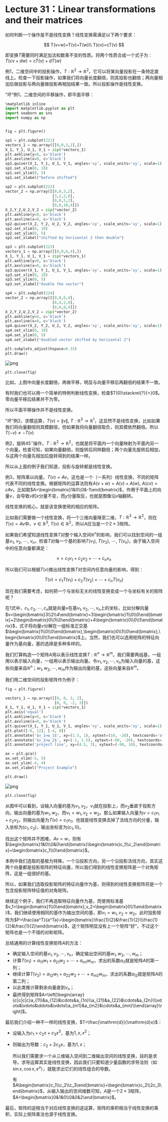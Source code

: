 
# Lecture 31：Linear transformations and their matrices

如何判断一个操作是不是线性变换？线性变换需满足以下两个要求：

$$
T(v+w)=T(v)+T(w)\\
T(cv)=cT(v)
$$

即变换$T$需要同时满足加法和数乘不变的性质。将两个性质合成一个式子为：$T(cv+dw)=cT(v)+dT(w)$



例1，二维空间中的投影操作，$T: \mathbb{R}^2\to\mathbb{R}^2$，它可以将某向量投影在一条特定直线上。检查一下投影操作，如果我们将向量长度翻倍，则其投影也翻倍；两向量相加后做投影与两向量做投影再相加结果一致。所以投影操作是线性变换。

“坏”例1，二维空间的平移操作，即平面平移：


```python
%matplotlib inline
import matplotlib.pyplot as plt
import seaborn as sns
import numpy as np


fig = plt.figure()

sp1 = plt.subplot(221)
vectors_1 = np.array([[0,0,3,2],]) 
X_1, Y_1, U_1, V_1 = zip(*vectors_1)
plt.axhline(y=0, c='black')
plt.axvline(x=0, c='black')
sp1.quiver(X_1, Y_1, U_1, V_1, angles='xy', scale_units='xy', scale=1)
sp1.set_xlim(0, 10)
sp1.set_ylim(0, 5)
sp1.set_xlabel("before shifted")

sp2 = plt.subplot(222)
vector_2 = np.array([[0,0,3,2],
                     [3,2,2,0],
                     [0,0,5,2],
                     [0,0,10,4]]) 
X_2,Y_2,U_2,V_2 = zip(*vector_2)
plt.axhline(y=0, c='black')
plt.axvline(x=0, c='black')
sp2.quiver(X_2, Y_2, U_2, V_2, angles='xy', scale_units='xy', scale=1)
sp2.set_xlim(0, 10)
sp2.set_ylim(0, 5)
sp2.set_xlabel("shifted by horizontal 2 then double")

sp3 = plt.subplot(223)
vectors_1 = np.array([[0,0,6,4],]) 
X_1, Y_1, U_1, V_1 = zip(*vectors_1)
plt.axhline(y=0, c='black')
plt.axvline(x=0, c='black')
sp3.quiver(X_1, Y_1, U_1, V_1, angles='xy', scale_units='xy', scale=1)
sp3.set_xlim(0, 10)
sp3.set_ylim(0, 5)
sp3.set_xlabel("double the vector")

sp4 = plt.subplot(224)
vector_2 = np.array([[0,0,6,4],
                     [6,4,2,0],
                     [0,0,8,4]]) 
X_2,Y_2,U_2,V_2 = zip(*vector_2)
plt.axhline(y=0, c='black')
plt.axvline(x=0, c='black')
sp4.quiver(X_2, Y_2, U_2, V_2, angles='xy', scale_units='xy', scale=1)
sp4.set_xlim(0, 10)
sp4.set_ylim(0, 5)
sp4.set_xlabel("doubled vector shifted by horizontal 2")

plt.subplots_adjust(hspace=0.33)
plt.draw()
```


![png](img/chapter31_1_0.png)



```python
plt.close(fig)
```

比如，上图中向量长度翻倍，再做平移，明显与向量平移后再翻倍的结果不一致。

有时我们也可以用一个简单的特例判断线性变换，检查$T(0)\stackrel{?}{=}0$。零向量平移后结果并不为零。

所以平面平移操作并不是线性变换。

“坏”例2，求模运算，$T(v)=\|v\|,\ T:\mathbb{R}^3\to\mathbb{R}^1$，这显然不是线性变换，比如如果我们将向量翻倍则其模翻倍，但如果我将向量翻倍取负，则其模依然翻倍。所以$T(-v)\neq -T(v)$

例2，旋转$45^\circ$操作，$T:\mathbb{R}^2\to\mathbb{R}^2$，也就是将平面内一个向量映射为平面内另一个向量。检查可知，如果向量翻倍，则旋转后同样翻倍；两个向量先旋转后相加，与这两个向量先相加后旋转得到的结果一样。

所以从上面的例子我们知道，投影与旋转都是线性变换。

例3，矩阵乘以向量，$T(v)=Av$，这也是一个（一系列）线性变换，不同的矩阵代表不同的线性变换。根据矩阵的运算法则有$A(v+w)=A(v)+A(w),\ A(cv)=cAv$。比如取$A=\begin{bmatrix}1&0\\0&-1\end{bmatrix}$，作用于平面上的向量$v$，会导致$v$的$x$分量不变，而$y$分量取反，也就是图像沿$x$轴翻转。

线性变换的核心，就是该变换使用的相应的矩阵。

比如我们需要做一个线性变换，将一个三维向量降至二维，$T:\mathbb{R}^3\to\mathbb{R}^2$，则在$T(v)=Av$中，$v\in\mathbb{R}^3,\ T(v)\in\mathbb{R}^2$，所以$A$应当是一个$2\times 3$矩阵。

如果我们希望知道线性变换$T$对整个输入空间$\mathbb{R}^n$的影响，我们可以找到空间的一组基$v_1,\ v_2,\ \cdots,\ v_n$，检查$T$对每一个基的影响$T(v_1),\ T(v_2),\ \cdots,\ T(v_n)$，由于输入空间中的任意向量都满足：

$$v=c_1v_1+c_2v_2+\cdots+c_nv_n\tag{1}$$

所以我们可以根据$T(v)$推出线性变换$T$对空间内任意向量的影响，得到：

$$T(v)=c_1T(v_1)+c_2T(v_2)+\cdots+c_nT(v_n)\tag{2}$$

现在我们需要考虑，如何把一个与坐标无关的线性变换变成一个与坐标有关的矩阵呢？

在$1$式中，$c_1,c_2,\cdots,c_n$就是向量$v$在基$v_1,v_2,\cdots,v_n$上的坐标，比如分解向量$v=\begin{bmatrix}3\\2\\4\end{bmatrix}=3\begin{bmatrix}1\\0\\0\end{bmatrix}+2\begin{bmatrix}0\\1\\0\end{bmatrix}+4\begin{bmatrix}0\\0\\1\end{bmatrix}$，式子将向量$v$分解在一组标准正交基$\begin{bmatrix}1\\0\\0\end{bmatrix},\begin{bmatrix}0\\1\\0\end{bmatrix},\begin{bmatrix}0\\0\\1\end{bmatrix}$上。当然，我们也可以选用矩阵的特征向量作为基向量，基的选择是多种多样的。

我们打算构造一个矩阵$A$用以表示线性变换$T:\mathbb{R}^n\to\mathbb{R}^m$。我们需要两组基，一组用以表示输入向量，一组用以表示输出向量。令$v_1,v_2,\cdots,v_n$为输入向量的基，这些向量来自$\mathbb{R}^n$；$w_1,w_2,\cdots,w_m$作为输出向量的基，这些向量来自$\mathbb{R}^m$。

我们用二维空间的投影矩阵作为例子：


```python
fig = plt.figure()

vectors_1 = np.array([[0, 0, 3, 2],
                      [0, 0, -2, 3]]) 
X_1, Y_1, U_1, V_1 = zip(*vectors_1)
plt.axis('equal')
plt.axhline(y=0, c='black')
plt.axvline(x=0, c='black')
plt.quiver(X_1, Y_1, U_1, V_1, angles='xy', scale_units='xy', scale=1)
plt.plot([-6, 12], [-4, 8])
plt.annotate('$v_1=w_1$', xy=(1.5, 1), xytext=(10, -20), textcoords='offset points', size=14, arrowprops=dict(arrowstyle="->"))
plt.annotate('$v_2=w_2$', xy=(-1, 1.5), xytext=(-60, -20), textcoords='offset points', size=14, arrowprops=dict(arrowstyle="->"))
plt.annotate('project line', xy=(4.5, 3), xytext=(-90, 10), textcoords='offset points', size=14, arrowprops=dict(arrowstyle="->"))

ax = plt.gca()
ax.set_xlim(-5, 5)
ax.set_ylim(-4, 4)
ax.set_xlabel("Project Example")

plt.draw()
```


![png](img/chapter31_4_0.png)



```python
plt.close(fig)
```

从图中可以看到，设输入向量的基为$v_1,v_2$，$v_1$就在投影上，而$v_2$垂直于投影方向，输出向量的基为$w_1,w_2$，而$v_1=w_1,v_2=w_2$。那么如果输入向量为$v=c_1v_1+c_2v_2$，则输出向量为$T(v)=c_1v_1$，也就是线性变换去掉了法线方向的分量，输入坐标为$(c_1,c_2)$，输出坐标变为$(c_1,0)$。

找出这个矩阵并不困难，$Av=w$，则有$\begin{bmatrix}1&0\\0&0\end{bmatrix}\begin{bmatrix}c_1\\c_2\end{bmatrix}=\begin{bmatrix}c_1\\0\end{bmatrix}$。

本例中我们选取的基极为特殊，一个沿投影方向，另一个沿投影法线方向，其实这两个向量都是投影矩阵的特征向量，所以我们得到的线性变换矩阵是一个对角矩阵，这是一组很好的基。

所以，如果我们选取投影矩阵的特征向量作为基，则得到的线性变换矩阵将是一个包含投影矩阵特征值的对角矩阵。

继续这个例子，我们不再选取特征向量作为基，而使用标准基$v_1=\begin{bmatrix}1\\0\end{bmatrix},v_2=\begin{bmatrix}0\\1\end{bmatrix}$，我们继续使用相同的基作为输出空间的基，即$v_1=w_1,v_2=w_2$。此时投影矩阵为$P=\frac{aa^T}{a^Ta}=\begin{bmatrix}\frac{1}{2}&\frac{1}{2}\\\frac{1}{2}&\frac{1}{2}\end{bmatrix}$，这个矩阵明显没有上一个矩阵“好”，不过这个矩阵也是一个不错的对称矩阵。

总结通用的计算线性变换矩阵$A$的方法：

* 确定输入空间的基$v_1,v_2,\cdots,v_n$，确定输出空间的基$w_1,w_2,\cdots,w_m$；
* 计算$T(v_1)=a_{11}w_1+a_{21}w_2+\cdots+a_{m1}w_m$，求出的系数$a_{i1}$就是矩阵$A$的第一列；
* 继续计算$T(v_2)=a_{12}w_1+a_{22}w_2+\cdots+a_{m2}w_m$，求出的系数$a_{i2}$就是矩阵$A$的第二列；
* 以此类推计算剩余向量直到$v_n$；
* 最终得到矩阵$A=\left[\begin{array}{c|c|c|c}a_{11}&a_{12}&\cdots&a_{1n}\\a_{21}&a_{22}&\cdots&a_{2n}\\\vdots&\vdots&\ddots&\vdots\\a_{m1}&a_{m2}&\cdots&a_{mn}\\\end{array}\right]$。

最后我们介绍一种不一样的线性变换，$T=\frac{\mathrm{d}}{\mathrm{d}x}$：

* 设输入为$c_1+c_2x+c_3x^3$，基为$1,x,x^2$；
* 则输出为导数：$c_2+2c_3x$，基为$1,x$；

    所以我们需要求一个从三维输入空间到二维输出空间的线性变换，目的是求导。求导运算其实是线性变换，因此我们只要知道少量函数的求导法则（如$\sin x, \cos x, e^x$），就能求出它们的线性组合的导数。
    
    有$A\begin{bmatrix}c_1\\c_2\\c_3\end{bmatrix}=\begin{bmatrix}c_2\\2c_3\end{bmatrix}$，从输入输出的空间维数可知，$A$是一个$2\times 3$矩阵，$A=\begin{bmatrix}0&1&0\\0&0&2\end{bmatrix}$。
    
最后，矩阵的逆相当于对应线性变换的逆运算，矩阵的乘积相当于线性变换的乘积，实际上矩阵乘法也源于线性变换。
